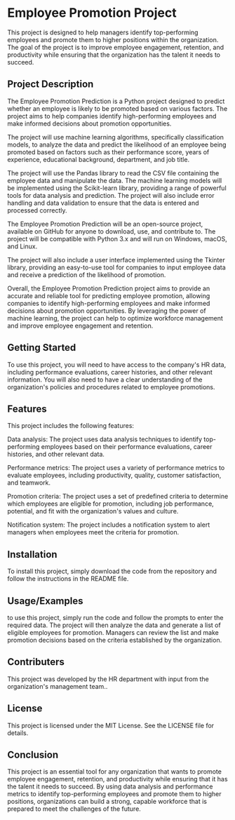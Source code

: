 
# Employee Promotion Project

This project is designed to help managers identify top-performing employees and promote them to higher positions within the organization. The goal of the project is to improve employee engagement, retention, and productivity while ensuring that the organization has the talent it needs to succeed.

## Project Description

The Employee Promotion Prediction is a Python project designed to predict whether an employee is likely to be promoted based on various factors. The project aims to help companies identify high-performing employees and make informed decisions about promotion opportunities.

The project will use machine learning algorithms, specifically classification models, to analyze the data and predict the likelihood of an employee being promoted based on factors such as their performance score, years of experience, educational background, department, and job title.

The project will use the Pandas library to read the CSV file containing the employee data and manipulate the data. The machine learning models will be implemented using the Scikit-learn library, providing a range of powerful tools for data analysis and prediction. The project will also include error handling and data validation to ensure that the data is entered and processed correctly.

The Employee Promotion Prediction will be an open-source project, available on GitHub for anyone to download, use, and contribute to. The project will be compatible with Python 3.x and will run on Windows, macOS, and Linux.

The project will also include a user interface implemented using the Tkinter library, providing an easy-to-use tool for companies to input employee data and receive a prediction of the likelihood of promotion.

Overall, the Employee Promotion Prediction project aims to provide an accurate and reliable tool for predicting employee promotion, allowing companies to identify high-performing employees and make informed decisions about promotion opportunities. By leveraging the power of machine learning, the project can help to optimize workforce management and improve employee engagement and retention.



## Getting Started
To use this project, you will need to have access to the company's HR data, including performance evaluations, career histories, and other relevant information. You will also need to have a clear understanding of the organization's policies and procedures related to employee promotions.
## Features
This project includes the following features:

Data analysis: The project uses data analysis techniques to identify top-performing employees based on their performance evaluations, career histories, and other relevant data.

Performance metrics: The project uses a variety of performance metrics to evaluate employees, including productivity, quality, customer satisfaction, and teamwork.

Promotion criteria: The project uses a set of predefined criteria to determine which employees are eligible for promotion, including job performance, potential, and fit with the organization's values and culture.

Notification system: The project includes a notification system to alert managers when employees meet the criteria for promotion.
## Installation

To install this project, simply download the code from the repository and follow the instructions in the README file.
    
## Usage/Examples

to use this project, simply run the code and follow the prompts to enter the required data. The project will then analyze the data and generate a list of eligible employees for promotion. Managers can review the list and make promotion decisions based on the criteria established by the organization.


## Contributers
This project was developed by the HR department with input from the organization's management team..


## License
This project is licensed under the MIT License. See the LICENSE file for details.


## Conclusion
This project is an essential tool for any organization that wants to promote employee engagement, retention, and productivity while ensuring that it has the talent it needs to succeed. By using data analysis and performance metrics to identify top-performing employees and promote them to higher positions, organizations can build a strong, capable workforce that is prepared to meet the challenges of the future.
